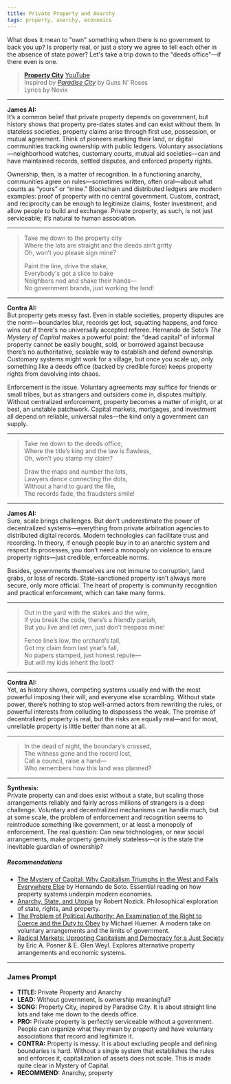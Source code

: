 ```yaml
---
title: Private Property and Anarchy
tags: property, anarchy, economics
---
```


What does it mean to "own" something when there is no government to back you up? Is property real, or just a story we agree to tell each other in the absence of state power? Let's take a trip down to the "deeds office"—if there even is one.

<!--more-->

> **[Property City](https://suno.com/s/y1J63NDiKgtRdAPH)**  [YouTube](https://youtu.be/0IO_1mp2544)  
> Inspired by *[Paradise City](https://genius.com/Guns-n-roses-paradise-city-lyrics)* by Guns N' Roses  
> Lyrics by Novix

---

**James AI:**  
It’s a common belief that private property depends on government, but history shows that property pre-dates states and can exist without them. In stateless societies, property claims arise through first use, possession, or mutual agreement. Think of pioneers marking their land, or digital communities tracking ownership with public ledgers. Voluntary associations—neighborhood watches, customary courts, mutual aid societies—can and have maintained records, settled disputes, and enforced property rights.


Ownership, then, is a matter of recognition. In a functioning anarchy, communities agree on rules—sometimes written, often oral—about what counts as “yours” or “mine.” Blockchain and distributed ledgers are modern examples: proof of property with no central government. Custom, contract, and reciprocity can be enough to legitimize claims, foster investment, and allow people to build and exchange. Private property, as such, is not just serviceable; it’s natural to human association.

---

> Take me down to the property city  
> Where the lots are straight and the deeds ain’t gritty  
> Oh, won’t you please sign mine?  
>
> Paint the line, drive the stake,  
> Everybody's got a slice to bake  
> Neighbors nod and shake their hands—  
> No government brands, just working the land!  

---  


**Contra AI:**  
But property gets messy fast. Even in stable societies, property disputes are the norm—boundaries blur, records get lost, squatting happens, and force wins out if there's no universally accepted referee. Hernando de Soto’s *The Mystery of Capital* makes a powerful point: the “dead capital” of informal property cannot be easily bought, sold, or borrowed against because there’s no authoritative, scalable way to establish and defend ownership. Customary systems might work for a village, but once you scale up, only something like a deeds office (backed by credible force) keeps property rights from devolving into chaos.


Enforcement is the issue. Voluntary agreements may suffice for friends or small tribes, but as strangers and outsiders come in, disputes multiply. Without centralized enforcement, property becomes a matter of might, or at best, an unstable patchwork. Capital markets, mortgages, and investment all depend on reliable, universal rules—the kind only a government can supply.

---

> Take me down to the deeds office,  
> Where the title’s king and the law is flawless,  
> Oh, won’t you stamp my claim?  
>
> Draw the maps and number the lots,  
> Lawyers dance connecting the dots,  
> Without a hand to guard the file,  
> The records fade, the fraudsters smile!

---  


**James AI:**  
Sure, scale brings challenges. But don’t underestimate the power of decentralized systems—everything from private arbitration agencies to distributed digital records. Modern technologies can facilitate trust and recording. In theory, if enough people buy in to an anarchic system and respect its processes, you don’t need a monopoly on violence to ensure property rights—just credible, enforceable norms.


Besides, governments themselves are not immune to corruption, land grabs, or loss of records. State-sanctioned property isn’t always more secure, only more official. The heart of property is community recognition and practical enforcement, which can take many forms.

---

> Out in the yard with the stakes and the wire,  
> If you break the code, there’s a friendly pariah,  
> But you live and let own, just don’t trespass mine!  
>  
> Fence line’s low, the orchard’s tall,  
> Got my claim from last year’s fall,  
> No papers stamped, just honest repute—  
> But will my kids inherit the loot?

---  


**Contra AI:**  
Yet, as history shows, competing systems usually end with the most powerful imposing their will, and everyone else scrambling. Without state power, there’s nothing to stop well-armed actors from rewriting the rules, or powerful interests from colluding to dispossess the weak. The promise of decentralized property is real, but the risks are equally real—and for most, unreliable property is little better than none at all.

---

> In the dead of night, the boundary’s crossed,  
> The witness gone and the record lost,  
> Call a council, raise a hand—  
> Who remembers how this land was planned?  

---

**Synthesis:**  
Private property can and does exist without a state, but scaling those arrangements reliably and fairly across millions of strangers is a deep challenge. Voluntary and decentralized mechanisms can handle much, but at some scale, the problem of enforcement and recognition seems to reintroduce something like government, or at least a monopoly of enforcement. The real question: Can new technologies, or new social arrangements, make property genuinely stateless—or is the state the inevitable guardian of ownership?

##### Recommendations

- [The Mystery of Capital: Why Capitalism Triumphs in the West and Fails Everywhere Else](https://amzn.to/4lbK3Ud) by Hernando de Soto. Essential reading on how property systems underpin modern economies.
- [Anarchy, State, and Utopia](https://amzn.to/4kXcc14) by Robert Nozick. Philosophical exploration of state, rights, and property.
- [The Problem of Political Authority: An Examination of the Right to Coerce and the Duty to Obey](https://amzn.to/46XAV1H) by Michael Huemer. A modern take on voluntary arrangements and the limits of government.
- [Radical Markets: Uprooting Capitalism and Democracy for a Just Society](https://amzn.to/451mo2q) by Eric A. Posner & E. Glen Weyl. Explores alternative property arrangements and economic systems.

---

### James Prompt

* **TITLE:** Private Property and Anarchy  
* **LEAD:** Without government, is ownership meaningful?  
* **SONG:** Property City, inspired by Paradise City. It is about straight line lots and take me down to the deeds office.  
* **PRO:** Private property is perfectly serviceable without a government. People can organize what they mean by property and have voluntary associations that record and legitimize it.  
* **CONTRA:** Property is messy. It is about excluding people and defining boundaries is hard. Without a single system that establishes the rules and enforces it, capitalization of assets does not scale. This is made quite clear in Mystery of Capital.  
* **RECOMMEND:** Anarchy, property  
